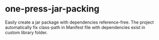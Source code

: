 # one-press-jar-packing
Easily create a jar package with dependencies reference-free. The project automatically fix class-path in Manifest file with dependencies exist in custom library folder.
